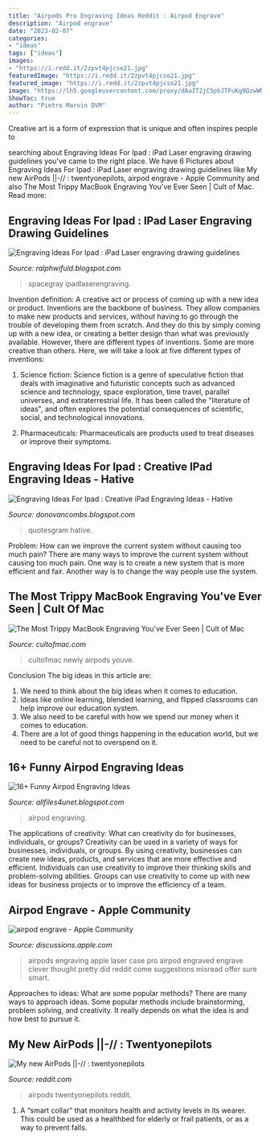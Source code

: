 ```yaml
---
title: "Airpods Pro Engraving Ideas Reddit : Airpod Engrave"
description: "Airpod engrave"
date: "2023-02-07"
categories:
- "ideas"
tags: ["ideas"]
images:
- "https://i.redd.it/2zpvt4pjcso21.jpg"
featuredImage: "https://i.redd.it/2zpvt4pjcso21.jpg"
featured_image: "https://i.redd.it/2zpvt4pjcso21.jpg"
image: "https://lh5.googleusercontent.com/proxy/dAaIT2jC5pbJTFuKg9QzwWN5RV_GuigSbdiBGyxglySOJn016rie3iq77YNhNtx7KoIN5pLIM7LuSTOPJlCz2cEp2GgkSXBBLBezB0G3tPe-h6CFw05786G_5SIy4MQwY9Y3-TEngLs7z0lYUhF4jw6iIRjN=w1200-h630-p-k-no-nu"
ShowToc: true
author: "Pietro Marvin DVM"
---
```



Creative art is a form of expression that is unique and often inspires people to

	

		
searching about Engraving Ideas For Ipad : iPad Laser engraving drawing guidelines you've came to the right place. We have 6 Pictures about Engraving Ideas For Ipad : iPad Laser engraving drawing guidelines like My new AirPods ||-// : twentyonepilots, airpod engrave - Apple Community and also The Most Trippy MacBook Engraving You&#039;ve Ever Seen | Cult of Mac. Read more:
		
    
## Engraving Ideas For Ipad : IPad Laser Engraving Drawing Guidelines

<img loading=lazy src="https://i.pinimg.com/originals/a4/cf/e0/a4cfe07ca514d4757d0a94e19f3149d6.jpg" onerror="this.onerror=null;this.src='https://tse4.mm.bing.net/th?id=OIP.k5FsvHF3epMHW4C5rcJUFAHaE8&amp;pid=15.1';" alt="Engraving Ideas For Ipad : iPad Laser engraving drawing guidelines">

_Source: ralphwifuld.blogspot.com_

>spacegray ipadlaserengraving. 

	

Invention definition: A creative act or process of coming up with a new idea or product.
Inventions are the backbone of business. They allow companies to make new products and services, without having to go through the trouble of developing them from scratch. And they do this by simply coming up with a new idea, or creating a better design than what was previously available.
However, there are different types of inventions. Some are more creative than others. Here, we will take a look at five different types of inventions:

1) Science fiction: Science fiction is a genre of speculative fiction that deals with imaginative and futuristic concepts such as advanced science and technology, space exploration, time travel, parallel universes, and extraterrestrial life. It has been called the "literature of ideas", and often explores the potential consequences of scientific, social, and technological innovations.

2) Pharmaceuticals: Pharmaceuticals are products used to treat diseases or improve their symptoms.

    
## Engraving Ideas For Ipad : Creative IPad Engraving Ideas - Hative

<img loading=lazy src="https://cdn.quotesgram.com/img/46/25/1297866395-engraved-ipad2-4.jpg" onerror="this.onerror=null;this.src='https://tse1.mm.bing.net/th?id=OIP.syZ63kRhb8vzGrqs9r069wHaGR&amp;pid=15.1';" alt="Engraving Ideas For Ipad : Creative iPad Engraving Ideas - Hative">

_Source: donovancombs.blogspot.com_

>quotesgram hative. 

	

Problem: How can we improve the current system without causing too much pain?
There are many ways to improve the current system without causing too much pain. One way is to create a new system that is more efficient and fair. Another way is to change the way people use the system.

    
## The Most Trippy MacBook Engraving You&#039;ve Ever Seen | Cult Of Mac

<img loading=lazy src="https://cdn.cultofmac.com/wp-content/uploads/2013/08/GInWzlc-640x426.jpg" onerror="this.onerror=null;this.src='https://tse3.mm.bing.net/th?id=OIP.6H5NDcM00PtgKwkvPOJO6gHaE7&amp;pid=15.1';" alt="The Most Trippy MacBook Engraving You&#039;ve Ever Seen | Cult of Mac">

_Source: cultofmac.com_

>cultofmac newly airpods youve. 

	

Conclusion
The big ideas in this article are:
1. We need to think about the big ideas when it comes to education.
2. Ideas like online learning, blended learning, and flipped classrooms can help improve our education system.
3. We also need to be careful with how we spend our money when it comes to education.
4. There are a lot of good things happening in the education world, but we need to be careful not to overspend on it.

    
## 16+ Funny Airpod Engraving Ideas

<img loading=lazy src="https://lh5.googleusercontent.com/proxy/dAaIT2jC5pbJTFuKg9QzwWN5RV_GuigSbdiBGyxglySOJn016rie3iq77YNhNtx7KoIN5pLIM7LuSTOPJlCz2cEp2GgkSXBBLBezB0G3tPe-h6CFw05786G_5SIy4MQwY9Y3-TEngLs7z0lYUhF4jw6iIRjN=w1200-h630-p-k-no-nu" onerror="this.onerror=null;this.src='https://tse2.mm.bing.net/th?id=OIP.q64Z6HCv9Lrqo_vaLGiDmQAAAA&amp;pid=15.1';" alt="16+ Funny Airpod Engraving Ideas">

_Source: allfiles4unet.blogspot.com_

>airpod engraving. 

	

The applications of creativity: What can creativity do for businesses, individuals, or groups?
Creativity can be used in a variety of ways for businesses, individuals, or groups. By using creativity, businesses can create new ideas, products, and services that are more effective and efficient. Individuals can use creativity to improve their thinking skills and problem-solving abilities. Groups can use creativity to come up with new ideas for business projects or to improve the efficiency of a team.

    
## Airpod Engrave - Apple Community

<img loading=lazy src="https://discussions.apple.com/content/attachment/3fd2182c-7ab8-4690-8b07-6554d3f5e9ce" onerror="this.onerror=null;this.src='https://tse4.mm.bing.net/th?id=OIP.NCT4O84A0GtCKGdcPySDOQHaJ4&amp;pid=15.1';" alt="airpod engrave - Apple Community">

_Source: discussions.apple.com_

>airpods engraving apple laser case pro airpod engraved engrave clever thought pretty did reddit come suggestions misread offer sure smart. 

	

Approaches to ideas: What are some popular methods?
There are many ways to approach ideas. Some popular methods include brainstorming, problem solving, and creativity. It really depends on what the idea is and how best to pursue it.

    
## My New AirPods ||-// : Twentyonepilots

<img loading=lazy src="https://i.redd.it/2zpvt4pjcso21.jpg" onerror="this.onerror=null;this.src='https://tse2.mm.bing.net/th?id=OIP.P9-D1EfZ2AK1YQOA89KE5AHaJ4&amp;pid=15.1';" alt="My new AirPods ||-// : twentyonepilots">

_Source: reddit.com_

>airpods twentyonepilots reddit. 

	

1. A “smart collar” that monitors health and activity levels in its wearer. This could be used as a healthbed for elderly or frail patients, or as a way to prevent falls. 

